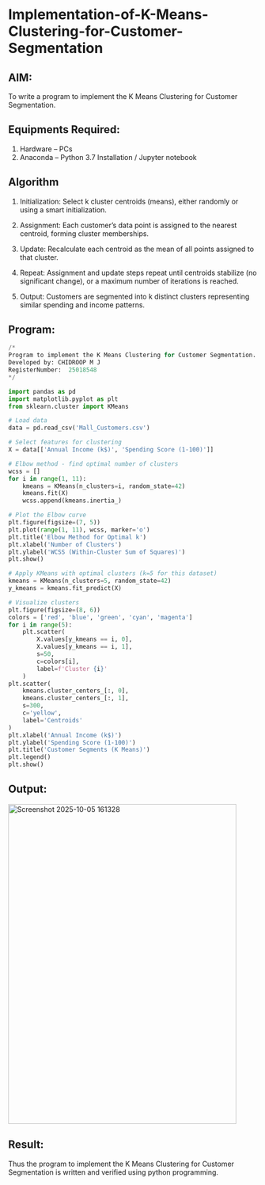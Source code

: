 # Implementation-of-K-Means-Clustering-for-Customer-Segmentation

## AIM:
To write a program to implement the K Means Clustering for Customer Segmentation.

## Equipments Required:
1. Hardware – PCs
2. Anaconda – Python 3.7 Installation / Jupyter notebook

## Algorithm
1. Initialization: Select k cluster centroids (means), either randomly or using a smart initialization.

2. Assignment: Each customer’s data point is assigned to the nearest centroid, forming cluster memberships.

3. Update: Recalculate each centroid as the mean of all points assigned to that cluster.

4. Repeat: Assignment and update steps repeat until centroids stabilize (no significant change), or a maximum number of iterations is reached.

5. Output: Customers are segmented into k distinct clusters representing similar spending and income patterns.

## Program:
```py
/*
Program to implement the K Means Clustering for Customer Segmentation.
Developed by: CHIDROOP M J
RegisterNumber:  25018548
*/

import pandas as pd
import matplotlib.pyplot as plt
from sklearn.cluster import KMeans

# Load data
data = pd.read_csv('Mall_Customers.csv')

# Select features for clustering
X = data[['Annual Income (k$)', 'Spending Score (1-100)']]

# Elbow method - find optimal number of clusters
wcss = []
for i in range(1, 11):
    kmeans = KMeans(n_clusters=i, random_state=42)
    kmeans.fit(X)
    wcss.append(kmeans.inertia_)

# Plot the Elbow curve
plt.figure(figsize=(7, 5))
plt.plot(range(1, 11), wcss, marker='o')
plt.title('Elbow Method for Optimal k')
plt.xlabel('Number of Clusters')
plt.ylabel('WCSS (Within-Cluster Sum of Squares)')
plt.show()

# Apply KMeans with optimal clusters (k=5 for this dataset)
kmeans = KMeans(n_clusters=5, random_state=42)
y_kmeans = kmeans.fit_predict(X)

# Visualize clusters
plt.figure(figsize=(8, 6))
colors = ['red', 'blue', 'green', 'cyan', 'magenta']
for i in range(5):
    plt.scatter(
        X.values[y_kmeans == i, 0],
        X.values[y_kmeans == i, 1],
        s=50,
        c=colors[i],
        label=f'Cluster {i}'
    )
plt.scatter(
    kmeans.cluster_centers_[:, 0],
    kmeans.cluster_centers_[:, 1],
    s=300,
    c='yellow',
    label='Centroids'
)
plt.xlabel('Annual Income (k$)')
plt.ylabel('Spending Score (1-100)')
plt.title('Customer Segments (K Means)')
plt.legend()
plt.show()

```

## Output:
<img width="461" height="646" alt="Screenshot 2025-10-05 161328" src="https://github.com/user-attachments/assets/c77eea59-6510-4aeb-87cc-538d5d6a1d61" />



## Result:
Thus the program to implement the K Means Clustering for Customer Segmentation is written and verified using python programming.
